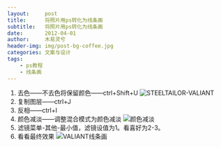 ```yaml
---
layout:     post
title:      将照片用ps转化为线条画
subtitle:   将照片用ps转化为线条画
date:       2012-04-01
author:     木易灵兮
header-img: img/post-bg-coffee.jpg
categories: 文案与设计
tags:
    - ps教程
    - 线条画
---
```


1. 去色——不去色将保留颜色——ctrl+Shift+U
![](https://justcn.cn/images/posts/2012/STEELTAILOR-VALIANT.jpg "STEELTAILOR-VALIANT")
2. 复制图层——ctrl+J
3. 反相——ctrl+I
4. 颜色减淡——调整混合模式为颜色减淡
![](https://justcn.cn/images/posts/2012/颜色减淡.jpg "颜色减淡")
5. 滤镜菜单-其他-最小值，滤镜设值为1。看喜好为2-3。
6. 看看最终效果
![](https://justcn.cn/images/posts/2012/VALIANT线条画.jpg "VALIANT线条画")
